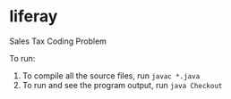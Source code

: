 # liferay
Sales Tax Coding Problem

To run:
1. To compile all the source files, run `javac *.java` 
2. To run and see the program output, run `java Checkout`

